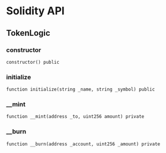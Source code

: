 # Solidity API

## TokenLogic

### constructor

```solidity
constructor() public
```

### initialize

```solidity
function initialize(string _name, string _symbol) public
```

### __mint

```solidity
function __mint(address _to, uint256 amount) private
```

### __burn

```solidity
function __burn(address _account, uint256 _amount) private
```

